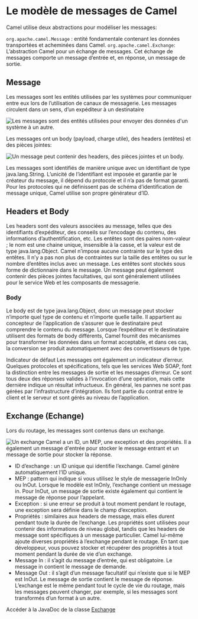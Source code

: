 # Le modèle de messages de Camel

Camel utilise deux abstractions pour modéliser les messages:

`org.apache.camel.Message` : entité fondamentale contenant les données transportées et acheminées dans Camel.
`org.apache.camel.Exchange`: L’abstraction Camel pour un échange de messages. Cet échange de messages comporte un message d’entrée et, en réponse, un message de sortie.

## Message

Les messages sont les entités utilisées par les systèmes pour communiquer entre eux lors de l’utilisation de canaux de messagerie. Les messages circulent dans un sens, d’un expéditeur à un destinataire

![Les messages sont des entités utilisées pour envoyer des données d'un système à un autre.](apache-camel/img/messages.png)

Les messages ont un body (payload, charge utile), des headers (entêtes) et des pièces jointes:

![Un message peut contenir des headers, des pièces jointes et un body.](apache-camel/img/details-d-un-message.png)

Les messages sont identifiés de manière unique avec un identifiant de type java.lang.String. L’unicité de l’identifiant est imposée et garantie par le créateur du message, il dépend du protocole et il n’a pas de format garanti. Pour les protocoles qui ne définissent pas de schéma d’identification de message unique, Camel utilise son propre générateur d’ID.

## Headers et Body

Les headers sont des valeurs associées au message, telles que des identifiants d’expéditeur, des conseils sur l’encodage du contenu, des informations d’authentification, etc. Les entêtes sont des paires nom-valeur ; le nom est une chaine unique, insensible à la casse, et la valeur est de type java.lang.Object. Camel n’impose aucune contrainte sur le type des entêtes. Il n’y a pas non plus de contraintes sur la taille des entêtes ou sur le nombre d’entêtes inclus avec un message. Les entêtes sont stockés sous forme de dictionnaire dans le message. Un message peut également contenir des pièces jointes facultatives, qui sont généralement utilisées pour le service Web et les composants de messagerie.

### Body

Le body est de type java.lang.Object, donc un message peut stocker n’importe quel type de contenu et n’importe quelle taille. Il appartient au concepteur de l’application de s’assurer que le destinataire peut comprendre le contenu du message. Lorsque l’expéditeur et le destinataire utilisent des formats de body différents, Camel fournit des mécanismes pour transformer les données dans un format acceptable, et dans ces cas, la conversion se produit automatiquement avec des convertisseurs de type.

Indicateur de défaut
Les messages ont également un indicateur d’erreur. Quelques protocoles et spécifications, tels que les services Web SOAP, font la distinction entre les messages de sortie et les messages d’erreur. Ce sont tous deux des réponses valides à l’invocation d’une opération, mais cette dernière indique un résultat infructueux. En général, les pannes ne sont pas gérées par l’infrastructure d’intégration. Ils font partie du contrat entre le client et le serveur et sont gérés au niveau de l’application.

## Exchange (Echange)

Lors du routage, les messages sont contenus dans un exchange.

![Un exchange Camel a un ID, un MEP, une exception et des propriétés. Il a également un message d'entrée pour stocker le message entrant et un message de sortie pour stocker la réponse.](apache-camel/img/exchange.png)

* ID d’exchange : un ID unique qui identifie l’exchange. Camel génère automatiquement l’ID unique.
* MEP : pattern qui indique si vous utilisez le style de messagerie InOnly ou InOut. Lorsque le modèle est InOnly, l’exchange contient un message in. Pour InOut, un message de sortie existe également qui contient le message de réponse pour l’appelant.
* Exception : si une erreur se produit à tout moment pendant le routage, une exception sera définie dans le champ d’exception.
* Propriétés : similaires aux headers de message, mais elles durent pendant toute la durée de l’exchange. Les propriétés sont utilisées pour contenir des informations de niveau global, tandis que les headers de message sont spécifiques à un message particulier. Camel lui-même ajoute diverses propriétés à l’exchange pendant le routage. En tant que développeur, vous pouvez stocker et récupérer des propriétés à tout moment pendant la durée de vie d’un exchange.
* Message In : il s’agit du message d’entrée, qui est obligatoire. Le message in contient le message de demande.
* Message Out : il s’agit d’un message facultatif qui n’existe que si le MEP est InOut. Le message de sortie contient le message de réponse.
  L’exchange est le même pendant tout le cycle de vie du routage, mais les messages peuvent changer, par exemple, si les messages sont transformés d’un format à un autre.

Accéder à la JavaDoc de la classe [Exchange](https://www.javadoc.io/doc/org.apache.camel/camel-api/latest/org/apache/camel/Exchange.html)
